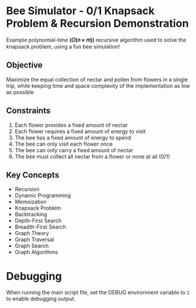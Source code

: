# Bee Simulator - 0/1 Knapsack Problem & Recursion Demonstration

Example polynomial-time **(𝑂(𝑛 × 𝑚))**  recursive algorithm used to solve the knapsack problem, using a fun bee simulation!



## Objective
Maximize the equal collection of nectar and pollen from flowers in a single trip, while keeping time and space complexity of the implementation as low as possible

## Constraints
1. Each flower provides a fixed amount of nectar
2. Each flower requires a fixed amount of energy to visit
3. The bee has a fixed amount of energy to spend
4. The bee can only visit each flower once
5. The bee can only carry a fixed amount of nectar
6. The bee must collect all nectar from a flower or none at all (0/1)

## Key Concepts
- Recursion
- Dynamic Programming
- Memoization
- Knapsack Problem
- Backtracking
- Depth-First Search
- Breadth-First Search
- Graph Theory
- Graph Traversal
- Graph Search
- Graph Algorithms

# Debugging
When running the main script file, set the DEBUG environment variable to `1` to enable debugging output.